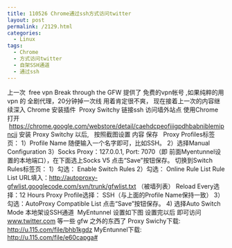```yaml
---
title: 110526 Chrome通过ssh方式访问twitter
layout: post
permalink: /2129.html
categories:
  - Linux
tags:
  - Chrome
  - 方式访问twitter
  - 自架SSH通道
  - 通过ssh
---
```

 上一次  free vpn Break through the GFW 提供了 免费的vpn帐号 ,如果纯粹的用vpn 的 全剧代理，20分钟掉一次线 用着肯定很不爽， 现在接着上一次的内容继续深入 Chrome 安装插件  Proxy Switchy 链接ssh 访问墙外站点 使用Chrome 打开    https://chrome.google.com/webstore/detail/caehdcpeofiiigpdhbabniblemipncjj 安装 Proxy Switchy 以后,   按照截图设置 内容 保存 &nbsp; Proxy Profiles标签页： 1）Profile Name 随便输入一个名字即可，比如SSH。 2）选择Manual Configuration 3）Socks Proxy：127.0.0.1, Port: 7070（即 前面Myentunnel设置的本地端口），在下面选上Socks V5 点击“Save”按钮保存。 切换到Switch Rules标签页： 1）勾选： Enable Switch Rules 2）勾选： Online Rule List Rule List URL填入：http://autoproxy-gfwlist.googlecode.com/svn/trunk/gfwlist.txt （被墙列表） Reload Every选择：12 Hours Proxy Profile选择： SSH（与上面的Profile Name保持一致） 3）勾选：AutoProxy Compatible List 点击“Save”按钮保存。 4) 选择Auto Switch Mode 本地架设SSH通道  MyEntunnel 设置如下图 设置完以后 即可访问 www.twitter.com 等一些 gfw 之外的东西了 Proxy Swichy下载: http://u.115.com/file/bhb1kgdz MyEntunnel下载: ﻿ http://u.115.com/file/e60capga#